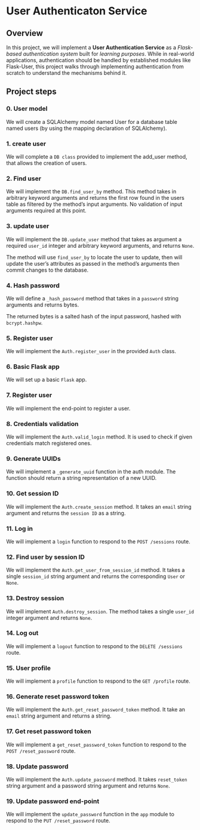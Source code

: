 # User Authenticaton Service

## Overview
In this project, we will implement a **User Authentication Service** as a _Flask-based authentication system_ built for _learning purposes_. While in real-world applications, authentication should be handled by established modules like Flask-User, this project walks through implementing authentication from scratch to understand the mechanisms behind it.

## Project steps

### 0. User model
We will create a SQLAlchemy model named User for a database table named users (by using the mapping declaration of SQLAlchemy).

### 1. create user
We will complete a `DB class` provided to implement the add_user method, that allows the creation of users.

### 2. Find user
We will implement the `DB.find_user_by` method. This method takes in arbitrary keyword arguments and returns the first row found in the users table as filtered by the method’s input arguments. No validation of input arguments required at this point.

### 3. update user
We will implement the `DB.update_user` method that takes as argument a required `user_id` integer and arbitrary keyword arguments, and returns `None`.

The method will use `find_user_by` to locate the user to update, then will update the user’s attributes as passed in the method’s arguments then commit changes to the database.

### 4. Hash password
We will define a `_hash_password` method that takes in a `password` string arguments and returns bytes.

The returned bytes is a salted hash of the input password, hashed with `bcrypt.hashpw`.

### 5. Register user
We will implement the `Auth.register_user` in the provided `Auth` class.

### 6. Basic Flask app
We will set up a basic `Flask` app.

### 7. Register user
We will implement the end-point to register a user.

### 8. Credentials validation
We  will implement the `Auth.valid_login` method. It is used to check if given credentials match registered ones.

### 9. Generate UUIDs
We will implement a `_generate_uuid` function in the auth module. The function should return a string representation of a new UUID.

### 10. Get session ID
We will implement the `Auth.create_session` method. It takes an `email` string argument and returns the `session ID` as a string.

### 11. Log in
We will implement a `login` function to respond to the `POST /sessions` route.

### 12. Find user by session ID
We will implement the `Auth.get_user_from_session_id` method. It takes a single `session_id` string argument and returns the corresponding `User` or `None`.

### 13. Destroy session
We will implement `Auth.destroy_session`. The method takes a single `user_id` integer argument and returns `None`.

### 14. Log out
We will implement a `logout` function to respond to the `DELETE /sessions` route.

### 15. User profile
We will implement a `profile` function to respond to the `GET /profile` route.

### 16. Generate reset password token
We will implement the `Auth.get_reset_password_token` method. It take an `email` string argument and returns a string.

### 17. Get reset password token
We will implement a `get_reset_password_token` function to respond to the `POST /reset_password` route.

### 18. Update password
We will implement the `Auth.update_password` method. It takes `reset_token` string argument and a password string argument and returns `None`.

### 19. Update password end-point
We will implement the `update_password` function in the `app` module to respond to the `PUT /reset_password` route.